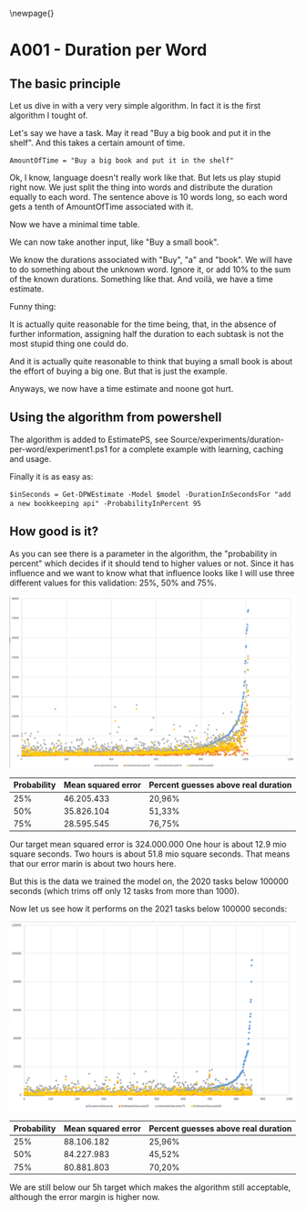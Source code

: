 
\newpage{}

# A001 - Duration per Word

## The basic principle

Let us dive in with a very very simple algorithm. In fact it is the first algorithm I tought of. 

Let's say we have a task. May it read "Buy a big book and put it in the shelf". And this takes a certain amount of time. 

```
AmountOfTime = "Buy a big book and put it in the shelf"
```

Ok, I know, language doesn't really work like that. But lets us play stupid right now. We just split the thing into words and distribute the duration equally to each word. The sentence above is 10 words long, so each word gets a tenth of AmountOfTime associated with it.

Now we have a minimal time table. 

We can now take another input, like "Buy a small book".

We know the durations associated with "Buy", "a" and "book". We will have to do something about the unknown word. Ignore it, or add 10% to the sum of the known durations. Something like that. And voilà, we have a time estimate.

Funny thing: 

It is actually quite reasonable for the time being, that, in the absence of further information, assigning half the duration to each subtask is not the most stupid thing one could do. 

And it is actually quite reasonable to think that buying a small book is about the effort of buying a big one. But that is just the example. 

Anyways, we now have a time estimate and noone got hurt.

## Using the algorithm from powershell

The algorithm is added to EstimatePS, see Source/experiments/duration-per-word/experiment1.ps1 for a complete example with learning, caching and usage.

Finally it is as easy as:
```
$inSeconds = Get-DPWEstimate -Model $model -DurationInSecondsFor "add a new bookkeeping api" -ProbabilityInPercent 95
```

## How good is it?

As you can see there is a parameter in the algorithm, the "probability in percent" which decides if it should tend to higher values or not. Since it has influence and we want to know what that influence looks like I will use three different values for this validation:
25%, 50% and 75%. 

![QA a001 - swe 2020](Documentation/10000-A001/a001-swe2020.png)

| Probability | Mean squared error | Percent guesses above real duration |
|-------------|--------------------|-------------------------------------|
|         25% |         46.205.433 |                              20,96% |
|         50% |         35.826.104 |                              51,33% |
|         75% |         28.595.545 |                              76,75% |

Our target mean squared error is 324.000.000
One hour is about 12.9 mio square seconds. 
Two hours is about 51.8 mio square seconds. That means that our error marin is about two hours here.

But this is the data we trained the model on, the 2020 tasks below 100000 seconds (which trims off only 12 tasks from more than 1000).

Now let us see how it performs on the 2021 tasks below 100000 seconds:

![QA a001 - swe 2021](Documentation/10000-A001/a001-swe2021.png)

| Probability | Mean squared error | Percent guesses above real duration |
|-------------|--------------------|-------------------------------------|
|         25% |         88.106.182 |                              25,96% |
|         50% |         84.227.983 |                              45,52% |
|         75% |         80.881.803 |                              70,20% |

We are still below our 5h target which makes the algorithm still acceptable, although the error margin is higher now. 

